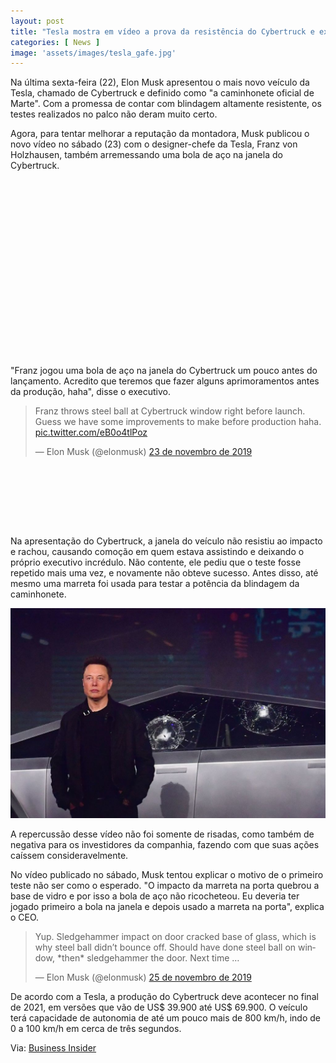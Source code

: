 ```yaml
---
layout: post
title: "Tesla mostra em vídeo a prova da resistência do Cybertruck e explica a gafe"
categories: [ News ]
image: 'assets/images/tesla_gafe.jpg'
---
```


Na última sexta-feira (22), Elon Musk apresentou o mais novo veículo da Tesla, chamado de Cybertruck e definido como "a caminhonete oficial de Marte". Com a promessa de contar com blindagem altamente resistente, os testes realizados no palco não deram muito certo.

Agora, para tentar melhorar a reputação da montadora, Musk publicou o novo vídeo no sábado (23) com o designer-chefe da Tesla, Franz von Holzhausen, também arremessando uma bola de aço na janela do Cybertruck.

<!-- QUADRADO -->
<script async src="//pagead2.googlesyndication.com/pagead/js/adsbygoogle.js"></script>
<ins class="adsbygoogle"
style="display:inline-block;width:336px;height:280px"
data-ad-client="ca-pub-2838251107855362"
data-ad-slot="5351066970"></ins>
<script>
(adsbygoogle = window.adsbygoogle || []).push({});
</script>

"Franz jogou uma bola de aço na janela do Cybertruck um pouco antes do lançamento. Acredito que teremos que fazer alguns aprimoramentos antes da produção, haha", disse o executivo.

<blockquote class="twitter-tweet" data-lang="pt"><p lang="en" dir="ltr">Franz throws steel ball at Cybertruck window right before launch. Guess we have some improvements to make before production haha. <a href="https://t.co/eB0o4tlPoz">pic.twitter.com/eB0o4tlPoz</a></p>&mdash; Elon Musk (@elonmusk) <a href="https://twitter.com/elonmusk/status/1198090787520598016?ref_src=twsrc%5Etfw">23 de novembro de 2019</a></blockquote>
<script async src="https://platform.twitter.com/widgets.js" charset="utf-8"></script>

<!-- MINI ANÚNCIO -->
<script async src="//pagead2.googlesyndication.com/pagead/js/adsbygoogle.js"></script>
<!-- Games Root -->
<ins class="adsbygoogle"
style="display:inline-block;width:730px;height:95px"
data-ad-client="ca-pub-2838251107855362"
data-ad-slot="5351066970"></ins>
<script>
(adsbygoogle = window.adsbygoogle || []).push({});
</script>

Na apresentação do Cybertruck, a janela do veículo não resistiu ao impacto e rachou, causando comoção em quem estava assistindo e deixando o próprio executivo incrédulo. Não contente, ele pediu que o teste fosse repetido mais uma vez, e novamente não obteve sucesso. Antes disso, até mesmo uma marreta foi usada para testar a potência da blindagem da caminhonete.

![Tesla Cybertruck](assets/images/tesla_gafe2.jpg)

A repercussão desse vídeo não foi somente de risadas, como também de negativa para os investidores da companhia, fazendo com que suas ações caíssem consideravelmente.

No vídeo publicado no sábado, Musk tentou explicar o motivo de o primeiro teste não ser como o esperado. "O impacto da marreta na porta quebrou a base de vidro e por isso a bola de aço não ricocheteou. Eu deveria ter jogado primeiro a bola na janela e depois usado a marreta na porta", explica o CEO.

<!-- RETANGULO LARGO 2 -->
<script async src="//pagead2.googlesyndication.com/pagead/js/adsbygoogle.js"></script>
<ins class="adsbygoogle"
style="display:block; text-align:center;"
data-ad-layout="in-article"
data-ad-format="fluid"
data-ad-client="ca-pub-2838251107855362"
data-ad-slot="8549252987"></ins>
<script>
(adsbygoogle = window.adsbygoogle || []).push({});
</script>

<blockquote class="twitter-tweet" data-lang="pt"><p lang="en" dir="ltr">Yup. Sledgehammer impact on door cracked base of glass, which is why steel ball didn’t bounce off. Should have done steel ball on window, *then* sledgehammer the door. Next time …</p>&mdash; Elon Musk (@elonmusk) <a href="https://twitter.com/elonmusk/status/1198772995021406209?ref_src=twsrc%5Etfw">25 de novembro de 2019</a></blockquote>
<script async src="https://platform.twitter.com/widgets.js" charset="utf-8"></script>

De acordo com a Tesla, a produção do Cybertruck deve acontecer no final de 2021, em versões que vão de US$ 39.900 até US$ 69.900. O veículo terá capacidade de autonomia de até um pouco mais de 800 km/h, indo de 0 a 100 km/h em cerca de três segundos.

<!-- RETANGULO LARGO -->
<script async src="https://pagead2.googlesyndication.com/pagead/js/adsbygoogle.js"></script>
<!-- Informat -->
<ins class="adsbygoogle"
style="display:block"
data-ad-client="ca-pub-2838251107855362"
data-ad-slot="2327980059"
data-ad-format="auto"
data-full-width-responsive="true"></ins>
<script>
(adsbygoogle = window.adsbygoogle || []).push({});
</script>

Via: [Business Insider](https://www.businessinsider.com/elon-musk-shares-video-cybertruck-armored-glass-working-2019-11)
